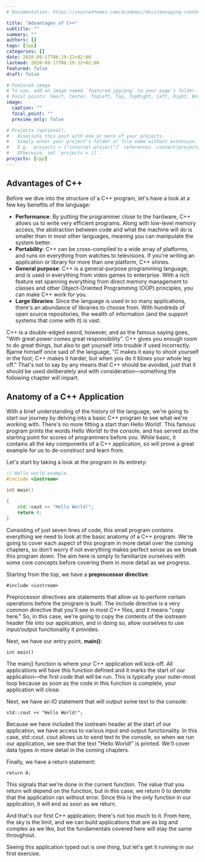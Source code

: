 ```yaml
---
# Documentation: https://sourcethemes.com/academic/docs/managing-content/

title: "Advantages of C++"
subtitle: ""
summary: ""
authors: []
tags: [Cpp]
categories: []
date: 2020-09-17T06:19:12+02:00
lastmod: 2020-09-17T06:19:12+02:00
featured: false
draft: false

# Featured image
# To use, add an image named `featured.jpg/png` to your page's folder.
# Focal points: Smart, Center, TopLeft, Top, TopRight, Left, Right, BottomLeft, Bottom, BottomRight.
image:
  caption: ""
  focal_point: ""
  preview_only: false

# Projects (optional).
#   Associate this post with one or more of your projects.
#   Simply enter your project's folder or file name without extension.
#   E.g. `projects = ["internal-project"]` references `content/project/deep-learning/index.md`.
#   Otherwise, set `projects = []`.
projects: [cpp]
---
```


## Advantages of C++

Before we dive into the structure of a C++ program, let's have a look at a few key benefits of the language:

- **Performance**: By putting the programmer close to the hardware, C++ allows us to write very efficient programs. Along with low-level memory access, the abstraction between code and what the machine will do is smaller than in most other languages, meaning you can manipulate the system better.
- **Portability**: C++ can be cross-compiled to a wide array of platforms, and runs on everything from watches to televisions. If you're writing an application or library for more than one platform, C++ shines.
- **General purpose**: C++ is a general-purpose programming language, and is used in everything from video games to enterprise. With a rich feature set spanning everything from direct memory management to classes and other Object-Oriented Programming (OOP) principles, you can make C++ work for you.
- **Large libraries**: Since the language is used in so many applications, there's an abundance of libraries to choose from. With hundreds of open source repositories, the wealth of information (and the support systems that come with it) is vast.

C++ is a double-edged sword, however, and as the famous saying goes, "With great power comes great responsibility". C++ gives you enough room to do great things, but also to get yourself into trouble if used incorrectly. Bjarne himself once said of the language, "C makes it easy to shoot yourself in the foot; C++ makes it harder, but when you do it blows your whole leg off." That's not to say by any means that C++ should be avoided, just that it should be used deliberately and with consideration—something the following chapter will impart.

## Anatomy of a C++ Application

With a brief understanding of the history of the language, we're going to start our journey by delving into a basic C++ program to see what we're working with. There's no more fitting a start than Hello World!. This famous program prints the words Hello World! to the console, and has served as the starting point for scores of programmers before you. While basic, it contains all the key components of a C++ application, so will prove a great example for us to de-construct and learn from.

Let's start by taking a look at the program in its entirety:

```c++
// Hello world example.
#include <iostream>

int main()

{
    std::cout << "Hello World!";
    return 0;
}
```

Consisting of just seven lines of code, this small program contains everything we need to look at the basic anatomy of a C++ program. We're going to cover each aspect of this program in more detail over the coming chapters, so don't worry if not everything makes perfect sense as we break this program down. The aim here is simply to familiarize ourselves with some core concepts before covering them in more detail as we progress.

Starting from the top, we have a **preprocessor directive**:

`#include <iostream>`

Preprocessor directives are statements that allow us to perform certain operations before the program is built. The include directive is a very common directive that you'll see in most C++ files, and it means "copy here." So, in this case, we're going to copy the contents of the iostream header file into our application, and in doing so, allow ourselves to use input/output functionality it provides.

Next, we have our entry point, **main()**:

`int main()`

The main() function is where your C++ application will kick-off. All applications will have this function defined and it marks the start of our application—the first code that will be run. This is typically your outer-most loop because as soon as the code in this function is complete, your application will close.

Next, we have an IO statement that will output some text to the console:

`std::cout << "Hello World!";`

Because we have included the iostream header at the start of our application, we have access to various input and output functionality. In this case, std::cout. cout allows us to send text to the console, so when we run our application, we see that the text "Hello World!" is printed. We'll cover data types in more detail in the coming chapters.

Finally, we have a return statement:

`return 0;`

This signals that we're done in the current function. The value that you return will depend on the function, but in this case, we return 0 to denote that the application ran without error. Since this is the only function in our application, it will end as soon as we return.

And that's our first C++ application; there's not too much to it. From here, the sky is the limit, and we can build applications that are as big and complex as we like, but the fundamentals covered here will stay the same throughout.

Seeing this application typed out is one thing, but let's get it running in our first exercise.